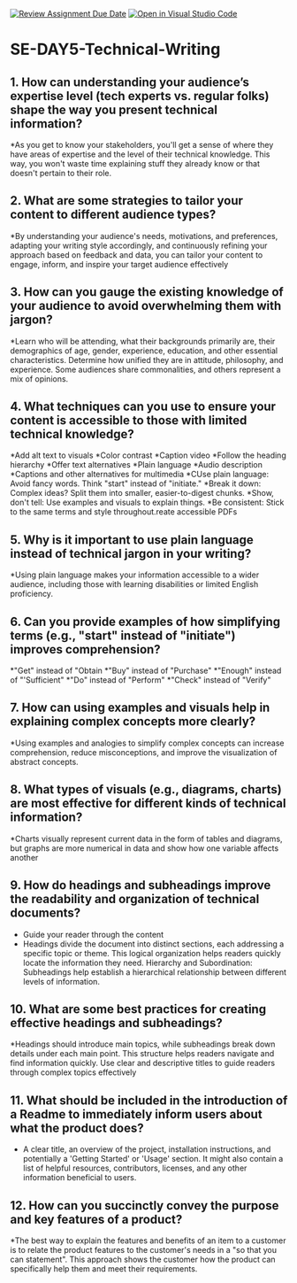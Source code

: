 [![Review Assignment Due Date](https://classroom.github.com/assets/deadline-readme-button-22041afd0340ce965d47ae6ef1cefeee28c7c493a6346c4f15d667ab976d596c.svg)](https://classroom.github.com/a/zsAR-pyY)
[![Open in Visual Studio Code](https://classroom.github.com/assets/open-in-vscode-2e0aaae1b6195c2367325f4f02e2d04e9abb55f0b24a779b69b11b9e10269abc.svg)](https://classroom.github.com/online_ide?assignment_repo_id=15661046&assignment_repo_type=AssignmentRepo)
# SE-DAY5-Technical-Writing
## 1. How can understanding your audience’s expertise level (tech experts vs. regular folks) shape the way you present technical information?
*As you get to know your stakeholders, you'll get a sense of where they have areas of expertise and the level of their technical knowledge. This way, you won't waste time explaining stuff they already know or that doesn't pertain to their role.
## 2. What are some strategies to tailor your content to different audience types?
*By understanding your audience's needs, motivations, and preferences, adapting your writing style accordingly, and continuously refining your approach based on feedback and data, you can tailor your content to engage, inform, and inspire your target audience effectively
## 3. How can you gauge the existing knowledge of your audience to avoid overwhelming them with jargon?
*Learn who will be attending, what their backgrounds primarily are, their demographics of age, gender, experience, education, and other essential characteristics. Determine how unified they are in attitude, philosophy, and experience.  Some audiences share commonalities, and others represent a mix of opinions.
## 4. What techniques can you use to ensure your content is accessible to those with limited technical knowledge?
*Add alt text to visuals
*Color contrast
*Caption video
*Follow the heading hierarchy
*Offer text alternatives
*Plain language
*Audio description
*Captions and other alternatives for multimedia
*CUse plain language: Avoid fancy words. Think "start" instead of "initiate."
*Break it down: Complex ideas? Split them into smaller, easier-to-digest chunks.
*Show, don't tell: Use examples and visuals to explain things.
*Be consistent: Stick to the same terms and style throughout.reate accessible PDFs
## 5. Why is it important to use plain language instead of technical jargon in your writing?
*Using plain language makes your information accessible to a wider audience, including those with learning disabilities or limited English proficiency.
## 6. Can you provide examples of how simplifying terms (e.g., "start" instead of "initiate") improves comprehension?
*"Get" instead of "Obtain
*"Buy" instead of "Purchase"
*"Enough" instead of "'Sufficient"
*"Do" instead of "Perform"
*"Check" instead of "Verify"
## 7. How can using examples and visuals help in explaining complex concepts more clearly?
*Using examples and analogies to simplify complex concepts can increase comprehension, reduce misconceptions, and improve the visualization of abstract concepts.
## 8. What types of visuals (e.g., diagrams, charts) are most effective for different kinds of technical information?
*Charts visually represent current data in the form of tables and diagrams, but graphs are more numerical in data and show how one variable affects another
## 9. How do headings and subheadings improve the readability and organization of technical documents?
* Guide your reader through the content
* Headings divide the document into distinct sections, each addressing a specific topic or theme. This logical organization helps readers quickly locate the information they need. Hierarchy and Subordination: Subheadings help establish a hierarchical relationship between different levels of information.
## 10. What are some best practices for creating effective headings and subheadings?
*Headings should introduce main topics, while subheadings break down details under each main point. This structure helps readers navigate and find information quickly. Use clear and descriptive titles to guide readers through complex topics effectively
## 11. What should be included in the introduction of a Readme to immediately inform users about what the product does?
* A clear title, an overview of the project, installation instructions, and potentially a 'Getting Started' or 'Usage' section. It might also contain a list of helpful resources, contributors, licenses, and any other information beneficial to users.
## 12. How can you succinctly convey the purpose and key features of a product?
*The best way to explain the features and benefits of an item to a customer is to relate the product features to the customer's needs in a "so that you can statement". This approach shows the customer how the product can specifically help them and meet their requirements.
